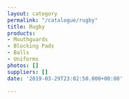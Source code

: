 ```yaml
---
layout: category
permalink: "/catalogue/rugby"
title: Rugby
products:
- Mouthguards
- Blocking Pads
- Balls
- Uniforms
photos: []
suppliers: []
date: '2019-03-29T23:02:50.000+00:00'

---
```

